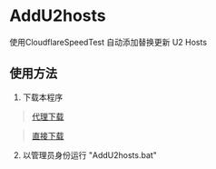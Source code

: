 # AddU2hosts
使用CloudflareSpeedTest 自动添加替换更新 U2 Hosts

## 使用方法

 1. 下载本程序 

> [代理下载](https://startworld.online/https://github.com/Ukenn2112/AddU2hosts/archive/refs/heads/main.zip) 

> [直接下载](https://github.com/Ukenn2112/AddU2hosts/archive/refs/heads/main.zip)

 2. 以管理员身份运行 "AddU2hosts.bat"
